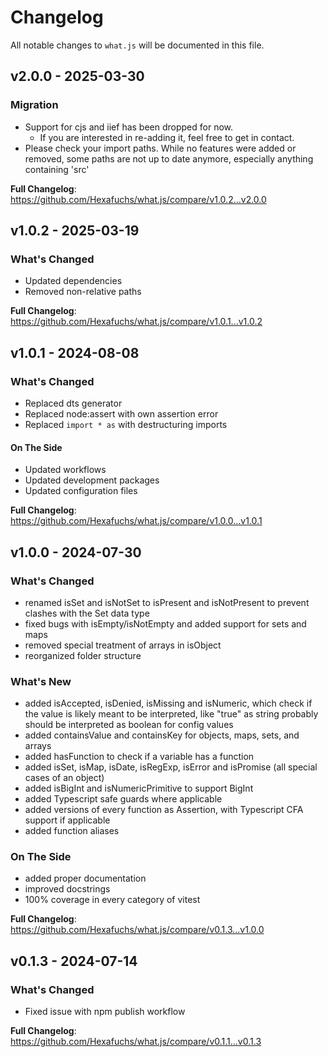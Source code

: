 # Changelog

All notable changes to `what.js` will be documented in this file.

## v2.0.0 - 2025-03-30

### Migration

- Support for cjs and iief has been dropped for now.
  - If you are interested in re-adding it, feel free to get in contact.
- Please check your import paths. While no features were added or removed, some paths are not up to date anymore, especially anything containing 'src'

**Full Changelog**: https://github.com/Hexafuchs/what.js/compare/v1.0.2...v2.0.0

## v1.0.2 - 2025-03-19

### What's Changed

- Updated dependencies
- Removed non-relative paths

**Full Changelog**: https://github.com/Hexafuchs/what.js/compare/v1.0.1...v1.0.2

## v1.0.1 - 2024-08-08

### What's Changed

- Replaced dts generator
- Replaced node:assert with own assertion error
- Replaced `import * as` with destructuring imports

#### On The Side

- Updated workflows
- Updated development packages
- Updated configuration files

**Full Changelog**: https://github.com/Hexafuchs/what.js/compare/v1.0.0...v1.0.1

## v1.0.0 - 2024-07-30

### What's Changed

- renamed isSet and isNotSet to isPresent and isNotPresent to prevent clashes with the Set data type
- fixed bugs with isEmpty/isNotEmpty and added support for sets and maps
- removed special treatment of arrays in isObject
- reorganized folder structure

### What's New

- added isAccepted, isDenied, isMissing and isNumeric, which check if the value is likely meant to be interpreted, like "true" as string probably should be interpreted as boolean for config values
- added containsValue and containsKey for objects, maps, sets, and arrays
- added hasFunction to check if a variable has a function
- added isSet, isMap, isDate, isRegExp, isError and isPromise (all special cases of an object)
- added isBigInt and isNumericPrimitive to support BigInt
- added Typescript safe guards where applicable
- added versions of every function as Assertion, with Typescript CFA support if applicable
- added function aliases

### On The Side

- added proper documentation
- improved docstrings
- 100% coverage in every category of vitest

**Full Changelog**: https://github.com/Hexafuchs/what.js/compare/v0.1.3...v1.0.0

## v0.1.3 - 2024-07-14

### What's Changed

- Fixed issue with npm publish workflow

**Full Changelog**: https://github.com/Hexafuchs/what.js/compare/v0.1.1...v0.1.3
